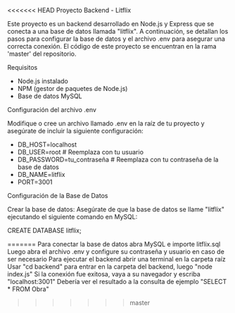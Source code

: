 <<<<<<< HEAD
Proyecto Backend - Litflix

Este proyecto es un backend desarrollado en Node.js y Express que se conecta a una base de datos llamada "litflix". A continuación, se detallan los pasos para configurar la base de datos y el archivo .env para asegurar una correcta conexión. El código de este proyecto se encuentran en la rama 'master' del repositorio.

Requisitos

- Node.js instalado
- NPM (gestor de paquetes de Node.js)
- Base de datos MySQL

Configuración del archivo .env

Modifique o cree un archivo llamado .env en la raíz de tu proyecto y asegúrate de incluir la siguiente configuración:

- DB_HOST=localhost
- DB_USER=root # Reemplaza con tu usuario
- DB_PASSWORD=tu_contraseña # Reemplaza con tu contraseña de la base de datos
- DB_NAME=litflix
- PORT=3001

Configuración de la Base de Datos

Crear la base de datos: Asegúrate de que la base de datos se llame "litflix" ejecutando el siguiente comando en MySQL:

CREATE DATABASE litflix;

=======
Para conectar la base de datos abra MySQL e importe litflix.sql
Luego abra el archivo .env y configure su contraseña y usuario en caso de ser necesario
Para ejecutar el backend abrir una terminal en la carpeta raíz
Usar "cd backend" para entrar en la carpeta del backend, luego "node index.js"
Si la conexión fue exitosa, vaya a su navegador y escriba "localhost:3001"
Debería ver el resultado a la consulta de ejemplo "SELECT * FROM Obra"
>>>>>>> master

